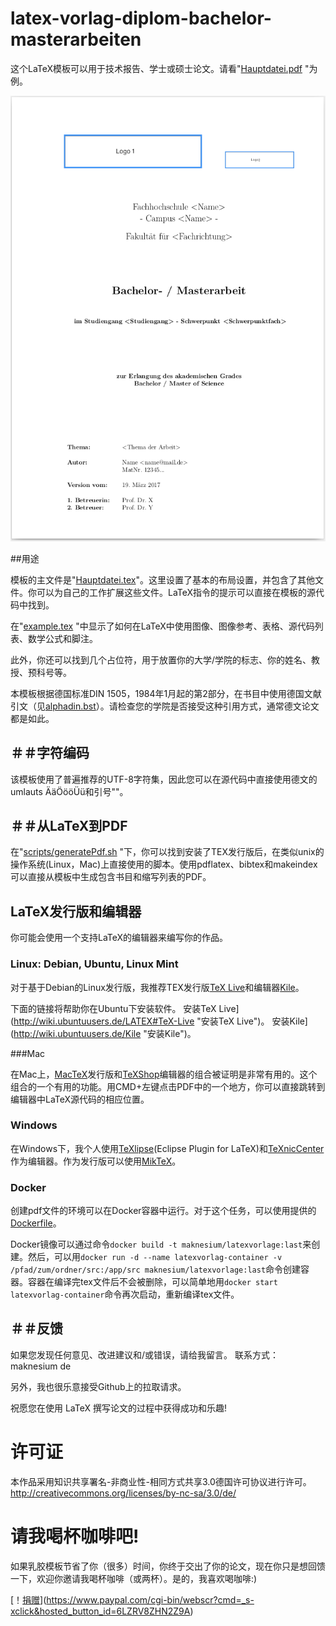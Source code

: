 # latex-vorlag-diplom-bachelor-masterarbeiten

这个LaTeX模板可以用于技术报告、学士或硕士论文。请看"[Hauptdatei.pdf](.../.../src/Hauptdatei.pdf) "为例。

![latex-vorlag-diplom-学士-硕士](././main.png "latex-vorlag-diplom-学士-硕士")

##用途

模板的主文件是"[Hauptdatei.tex](./.../src/Hauptdatei.tex)"。这里设置了基本的布局设置，并包含了其他文件。你可以为自己的工作扩展这些文件。LaTeX指令的提示可以直接在模板的源代码中找到。

在"[example.tex](.../.../src/example.tex) "中显示了如何在LaTeX中使用图像、图像参考、表格、源代码列表、数学公式和脚注。

此外，你还可以找到几个占位符，用于放置你的大学/学院的标志、你的姓名、教授、预科号等。

本模板根据德国标准DIN 1505，1984年1月起的第2部分，在书目中使用德国文献引文（见[alphadin.bst](.../.../src/alphadin.bst)）。请检查您的学院是否接受这种引用方式，通常德文论文都是如此。

## ＃＃字符编码

该模板使用了普遍推荐的UTF-8字符集，因此您可以在源代码中直接使用德文的umlauts ÄäÖööÜü和引号""。

## ＃＃从LaTeX到PDF

在"[scripts/generatePdf.sh](.../.../scripts/generatePdf.sh) "下，你可以找到安装了TEX发行版后，在类似unix的操作系统(Linux，Mac)上直接使用的脚本。使用pdflatex、bibtex和makeindex可以直接从模板中生成包含书目和缩写列表的PDF。

## LaTeX发行版和编辑器

你可能会使用一个支持LaTeX的编辑器来编写你的作品。

### Linux: Debian, Ubuntu, Linux Mint

对于基于Debian的Linux发行版，我推荐TEX发行版[TeX Live](http://www.tug.org/texlive/ "TeX Live")和编辑器[Kile](http://kile.sourceforge.net/ "Kile")。

下面的链接将帮助你在Ubuntu下安装软件。
安装TeX Live](http://wiki.ubuntuusers.de/LATEX#TeX-Live "安装TeX Live")。
安装Kile](http://wiki.ubuntuusers.de/Kile "安装Kile")。

###Mac

在Mac上，[MacTeX](http://www.tug.org/mactex/ "MacTeX")发行版和[TeXShop](http://pages.uoregon.edu/koch/texshop/ "TeXShop")编辑器的组合被证明是非常有用的。这个组合的一个有用的功能。用CMD+左键点击PDF中的一个地方，你可以直接跳转到编辑器中LaTeX源代码的相应位置。

### Windows

在Windows下，我个人使用[TeXlipse](http://texlipse.sourceforge.net/ "TeXlipse")(Eclipse Plugin for LaTeX)和[TeXnicCenter](http://www.texniccenter.org/ "TeXnicCenter")作为编辑器。作为发行版可以使用[MikTeX](http://miktex.org/ "MikTeX")。

### Docker

创建pdf文件的环境可以在Docker容器中运行。对于这个任务，可以使用提供的[Dockerfile](././Dockerfile)。

Docker镜像可以通过命令`docker build -t maknesium/latexvorlage:last`来创建。然后，可以用`docker run -d --name latexvorlag-container -v /pfad/zum/ordner/src:/app/src maknesium/latexvorlage:last`命令创建容器。容器在编译完tex文件后不会被删除，可以简单地用`docker start latexvorlag-container`命令再次启动，重新编译tex文件。

## ＃＃反馈

如果您发现任何意见、改进建议和/或错误，请给我留言。
联系方式： maknesium de

另外，我也很乐意接受Github上的拉取请求。

祝愿您在使用 LaTeX 撰写论文的过程中获得成功和乐趣!

# 许可证

本作品采用知识共享署名-非商业性-相同方式共享3.0德国许可协议进行许可。
http://creativecommons.org/licenses/by-nc-sa/3.0/de/

# 请我喝杯咖啡吧!

如果乳胶模板节省了你（很多）时间，你终于交出了你的论文，现在你只是想回馈一下，欢迎你邀请我喝杯咖啡（或两杯）。是的，我喜欢喝咖啡:)

[！[捐赠](https://img.shields.io/badge/Donate-PayPal-green.svg)](https://www.paypal.com/cgi-bin/webscr?cmd=_s-xclick&hosted_button_id=6LZRV8ZHN2Z9A)